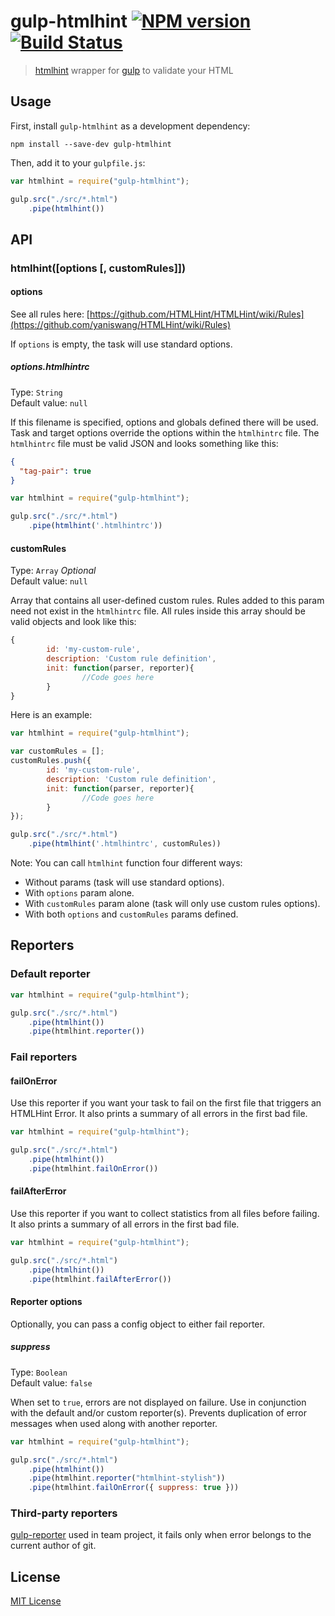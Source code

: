 # gulp-htmlhint [![NPM version][npm-image]][npm-url] [![Build Status][ci-image]][ci-url] 

> [htmlhint](https://github.com/yaniswang/HTMLHint) wrapper for [gulp](https://github.com/wearefractal/gulp) to validate your HTML


## Usage

First, install `gulp-htmlhint` as a development dependency:

```shell
npm install --save-dev gulp-htmlhint
```

Then, add it to your `gulpfile.js`:

```javascript
var htmlhint = require("gulp-htmlhint");

gulp.src("./src/*.html")
	.pipe(htmlhint())
```



## API

### htmlhint([options [, customRules]])

#### options
See all rules here: [https://github.com/HTMLHint/HTMLHint/wiki/Rules](https://github.com/yaniswang/HTMLHint/wiki/Rules)

If `options` is empty, the task will use standard options.

##### options.htmlhintrc
Type: `String`<br>
Default value: `null`

If this filename is specified, options and globals defined there will be used. Task and target options override the options within the `htmlhintrc` file. The `htmlhintrc` file must be valid JSON and looks something like this:

```json
{
  "tag-pair": true
}
```

```javascript
var htmlhint = require("gulp-htmlhint");

gulp.src("./src/*.html")
	.pipe(htmlhint('.htmlhintrc'))
```

#### customRules

Type: `Array` _Optional_<br>
Default value: `null`

Array that contains all user-defined custom rules. Rules added to this param need not exist in the `htmlhintrc` file.
All rules inside this array should be valid objects and look like this:

```javascript
{
		id: 'my-custom-rule',
		description: 'Custom rule definition',
		init: function(parser, reporter){
				//Code goes here
		}
}
```

Here is an example:

```javascript
var htmlhint = require("gulp-htmlhint");

var customRules = [];
customRules.push({
		id: 'my-custom-rule',
		description: 'Custom rule definition',
		init: function(parser, reporter){
				//Code goes here
		}
});

gulp.src("./src/*.html")
	.pipe(htmlhint('.htmlhintrc', customRules))
```

Note: You can call `htmlhint` function four different ways:

- Without params (task will use standard options).
- With `options` param alone.
- With `customRules` param alone (task will only use custom rules options).
- With both `options` and `customRules` params defined.

## Reporters

### Default reporter
```javascript
var htmlhint = require("gulp-htmlhint");

gulp.src("./src/*.html")
	.pipe(htmlhint())
	.pipe(htmlhint.reporter())
```


### Fail reporters

#### failOnError

Use this reporter if you want your task to fail on the first file that triggers an HTMLHint Error.
It also prints a summary of all errors in the first bad file.

```javascript
var htmlhint = require("gulp-htmlhint");

gulp.src("./src/*.html")
	.pipe(htmlhint())
	.pipe(htmlhint.failOnError())
```

#### failAfterError

Use this reporter if you want to collect statistics from all files before failing.
It also prints a summary of all errors in the first bad file.

```javascript
var htmlhint = require("gulp-htmlhint");

gulp.src("./src/*.html")
	.pipe(htmlhint())
	.pipe(htmlhint.failAfterError())
```

#### Reporter options

Optionally, you can pass a config object to either fail reporter.

##### suppress
Type: `Boolean`<br>
Default value: `false`

  When set to `true`, errors are not displayed on failure.
  Use in conjunction with the default and/or custom reporter(s).
  Prevents duplication of error messages when used along with another reporter.

  ```javascript
  var htmlhint = require("gulp-htmlhint");

  gulp.src("./src/*.html")
	  .pipe(htmlhint())
	  .pipe(htmlhint.reporter("htmlhint-stylish"))
	  .pipe(htmlhint.failOnError({ suppress: true }))
  ```

### Third-party reporters

[gulp-reporter](https://github.com/gucong3000/gulp-reporter) used in team project, it fails only when error belongs to the current author of git.

## License

[MIT License](bezoerb.mit-license.org)

[npm-url]: https://npmjs.org/package/gulp-htmlhint
[npm-image]: https://badge.fury.io/js/gulp-htmlhint.svg

[ci-url]: https://github.com/bezoerb/gulp-htmlhint/actions/workflows/test.yml
[ci-image]: https://github.com/bezoerb/gulp-htmlhint/actions/workflows/test.yml/badge.svg
